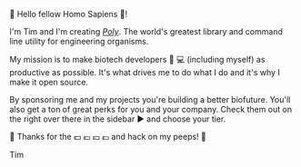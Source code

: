 :wave: Hello fellow Homo Sapiens :walking:! 

I'm Tim and I'm creating [_Poly_](https://github.com/TimothyStiles/poly). The world's greatest library and command line utility for engineering organisms.

My mission is to make biotech developers :dna: :computer: (including myself) as productive as possible. It's what drives me to do what I do and it's why I make it open source.

By sponsoring me and my projects you're building a better biofuture. You'll also get a ton of great perks for you and your company. Check them out on the right over there in the sidebar :arrow_forward: and choose your tier.


:metal: Thanks for the :dollar: :euro: :yen: :pound: and hack on my peeps! :metal: 

Tim
